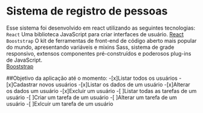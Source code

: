 # Sistema de registro de pessoas
Esse sistema foi desenvolvido em react utilizando as seguintes tecnologias:<br/>
`React`
  Uma biblioteca JavaScript para criar interfaces de usuário.
 [React](https://pt-br.reactjs.org/)
 <br/>
`Booststrap`
  O kit de ferramentas de front-end de código aberto mais popular do mundo, apresentando variáveis e mixins Sass, sistema de grade responsivo, extensos componentes pré-construídos e poderosos plug-ins de JavaScript.
  <br/>
  [Booststrap](https://getbootstrap.com/)
  
##Objetivo da aplicação até o momento:
-[x]Listar todos os usuários
-[x]Cadastrar novos usuários
-[x]Listar os dados de um usuário
-[x]Alterar os dados um usuário
-[x]Excluir um usuário
-[ ]Listar todas as tarefas de um usuário
-[ ]Criar um tarefa de um usuário
-[ ]Alterar um tarefa de um usuário
-[ ]Exlcuir um tarefa de um usuário
